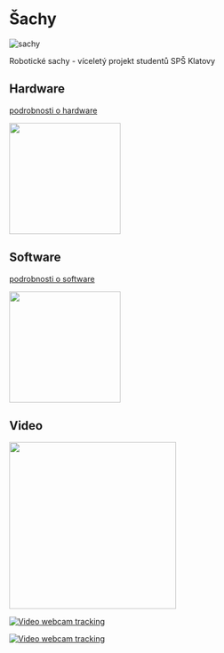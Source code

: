 ﻿# Šachy 

![sachy](https://github.com/mjirik/Sachy/blob/master/graphics/sachy.jpg?raw=true)

Robotické sachy - víceletý projekt studentů SPŠ Klatovy


## Hardware

[podrobnosti o hardware](https://github.com/mjirik/Sachy/blob/master/hardware.md)
<div>

<a href="https://github.com/mjirik/Sachy/blob/master/hardware.md"><img src="https://github.com/mjirik/Sachy/blob/master/graphics/sachy-hw.jpg?raw=true" align="top" height="200"></a>

</div>

## Software

[podrobnosti o software](https://github.com/mjirik/Sachy/blob/master/software.md)
<div>

<a href="https://github.com/mjirik/Sachy/blob/master/software.md"><img src="https://github.com/mjirik/Sachy/blob/master/graphics/sachy-sw.jpg?raw=true" align="top" height="200"></a>
</div>


## Video
<div>

<a href="https://www.youtube.com/watch?v=4e7s2Jkg3LQ"><img src="https://i.imgur.com/25jqV8F.jpg?raw=true" align="top" height="300"></a>
</div>

[![Video webcam tracking](https://img.youtube.com/vi/pHp0IgzMXa4/0.jpg)](https://www.youtube.com/watch?v=pHp0IgzMXa4)

[![Video webcam tracking](https://img.youtube.com/vi/m0MDI-YSEDc/0.jpg)](https://www.youtube.com/watch?v=m0MDI-YSEDc)
